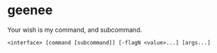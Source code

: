 # geenee

Your wish is my command, and subcommand.

`<interface> [command [subcommand]] [-flagN <value>...] [args...]`
